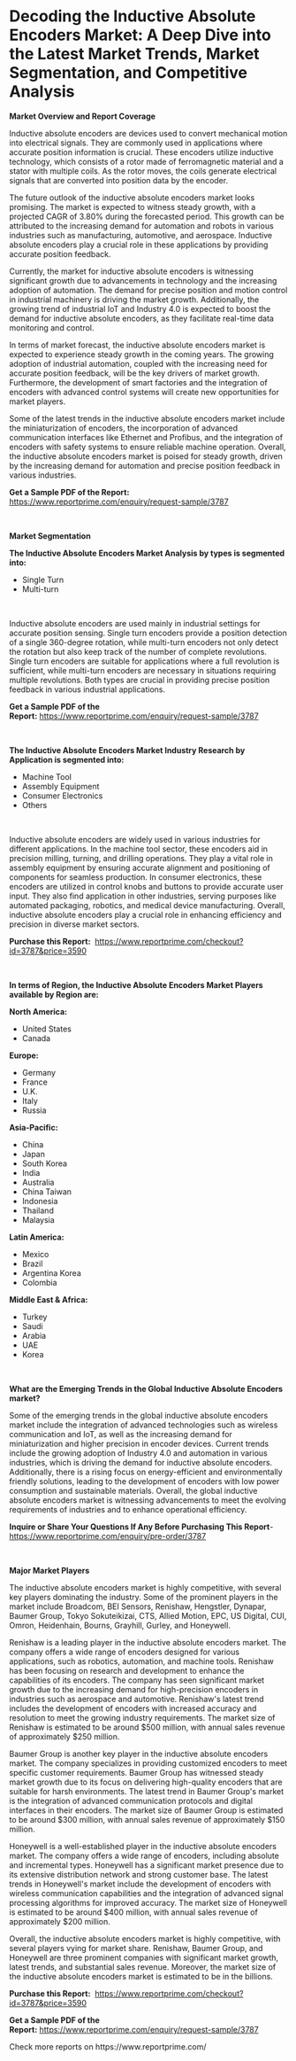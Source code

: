 <p><h1>Decoding the Inductive Absolute Encoders Market: A Deep Dive into the Latest Market Trends, Market Segmentation, and Competitive Analysis</h1></p><p><strong>Market Overview and Report Coverage</strong></p>
<p><p>Inductive absolute encoders are devices used to convert mechanical motion into electrical signals. They are commonly used in applications where accurate position information is crucial. These encoders utilize inductive technology, which consists of a rotor made of ferromagnetic material and a stator with multiple coils. As the rotor moves, the coils generate electrical signals that are converted into position data by the encoder.</p><p>The future outlook of the inductive absolute encoders market looks promising. The market is expected to witness steady growth, with a projected CAGR of 3.80% during the forecasted period. This growth can be attributed to the increasing demand for automation and robots in various industries such as manufacturing, automotive, and aerospace. Inductive absolute encoders play a crucial role in these applications by providing accurate position feedback.</p><p>Currently, the market for inductive absolute encoders is witnessing significant growth due to advancements in technology and the increasing adoption of automation. The demand for precise position and motion control in industrial machinery is driving the market growth. Additionally, the growing trend of industrial IoT and Industry 4.0 is expected to boost the demand for inductive absolute encoders, as they facilitate real-time data monitoring and control.</p><p>In terms of market forecast, the inductive absolute encoders market is expected to experience steady growth in the coming years. The growing adoption of industrial automation, coupled with the increasing need for accurate position feedback, will be the key drivers of market growth. Furthermore, the development of smart factories and the integration of encoders with advanced control systems will create new opportunities for market players.</p><p>Some of the latest trends in the inductive absolute encoders market include the miniaturization of encoders, the incorporation of advanced communication interfaces like Ethernet and Profibus, and the integration of encoders with safety systems to ensure reliable machine operation. Overall, the inductive absolute encoders market is poised for steady growth, driven by the increasing demand for automation and precise position feedback in various industries.</p></p>
<p><strong>Get a Sample PDF of the Report:</strong> <a href="https://www.reportprime.com/enquiry/request-sample/3787">https://www.reportprime.com/enquiry/request-sample/3787</a></p>
<p>&nbsp;</p>
<p><strong>Market Segmentation</strong></p>
<p><strong>The Inductive Absolute Encoders Market Analysis by types is segmented into:</strong></p>
<p><ul><li>Single Turn</li><li>Multi-turn</li></ul></p>
<p>&nbsp;</p>
<p><p>Inductive absolute encoders are used mainly in industrial settings for accurate position sensing. Single turn encoders provide a position detection of a single 360-degree rotation, while multi-turn encoders not only detect the rotation but also keep track of the number of complete revolutions. Single turn encoders are suitable for applications where a full revolution is sufficient, while multi-turn encoders are necessary in situations requiring multiple revolutions. Both types are crucial in providing precise position feedback in various industrial applications.</p></p>
<p><strong>Get a Sample PDF of the Report:</strong>&nbsp;<a href="https://www.reportprime.com/enquiry/request-sample/3787">https://www.reportprime.com/enquiry/request-sample/3787</a></p>
<p>&nbsp;</p>
<p><strong>The Inductive Absolute Encoders Market Industry Research by Application is segmented into:</strong></p>
<p><ul><li>Machine Tool</li><li>Assembly Equipment</li><li>Consumer Electronics</li><li>Others</li></ul></p>
<p>&nbsp;</p>
<p><p>Inductive absolute encoders are widely used in various industries for different applications. In the machine tool sector, these encoders aid in precision milling, turning, and drilling operations. They play a vital role in assembly equipment by ensuring accurate alignment and positioning of components for seamless production. In consumer electronics, these encoders are utilized in control knobs and buttons to provide accurate user input. They also find application in other industries, serving purposes like automated packaging, robotics, and medical device manufacturing. Overall, inductive absolute encoders play a crucial role in enhancing efficiency and precision in diverse market sectors.</p></p>
<p><strong>Purchase this Report:</strong>&nbsp; <a href="https://www.reportprime.com/checkout?id=3787&price=3590">https://www.reportprime.com/checkout?id=3787&price=3590</a></p>
<p>&nbsp;</p>
<p><strong>In terms of Region, the Inductive Absolute Encoders Market Players available by Region are:</strong></p>
<p>
    <p> <strong> North America: </strong>
        <ul>
            <li>United States</li>
            <li>Canada</li>
        </ul>
        </p> 
    <p> <strong> Europe: </strong>
        <ul>
            <li>Germany</li>
            <li>France</li>
            <li>U.K.</li>
            <li>Italy</li>
            <li>Russia</li>
        </ul>
        </p> 
    <p> <strong> Asia-Pacific: </strong>
        <ul>
            <li>China</li>
            <li>Japan</li>
            <li>South Korea</li>
            <li>India</li>
            <li>Australia</li>
            <li>China Taiwan</li>
            <li>Indonesia</li>
            <li>Thailand</li>
            <li>Malaysia</li>
        </ul>
        </p> 
    <p> <strong> Latin America: </strong>
        <ul>
            <li>Mexico</li>
            <li>Brazil</li>
            <li>Argentina Korea</li>
            <li>Colombia</li>
        </ul>
        </p> 
    <p> <strong> Middle East & Africa: </strong>
        <ul>
            <li>Turkey</li>
            <li>Saudi</li>
            <li>Arabia</li>
            <li>UAE</li>
            <li>Korea</li>
        </ul>
    </p>
    </p>
<p>&nbsp;</p>
<p><strong>What are the Emerging Trends in the Global Inductive Absolute Encoders market?</strong></p>
<p><p>Some of the emerging trends in the global inductive absolute encoders market include the integration of advanced technologies such as wireless communication and IoT, as well as the increasing demand for miniaturization and higher precision in encoder devices. Current trends include the growing adoption of Industry 4.0 and automation in various industries, which is driving the demand for inductive absolute encoders. Additionally, there is a rising focus on energy-efficient and environmentally friendly solutions, leading to the development of encoders with low power consumption and sustainable materials. Overall, the global inductive absolute encoders market is witnessing advancements to meet the evolving requirements of industries and to enhance operational efficiency.</p></p>
<p><strong>Inquire or Share Your Questions If Any Before Purchasing This Report</strong>- <a href="https://www.reportprime.com/enquiry/pre-order/3787">https://www.reportprime.com/enquiry/pre-order/3787</a></p>
<p>&nbsp;</p>
<p><strong>Major Market Players</strong></p>
<p><p>The inductive absolute encoders market is highly competitive, with several key players dominating the industry. Some of the prominent players in the market include Broadcom, BEI Sensors, Renishaw, Hengstler, Dynapar, Baumer Group, Tokyo Sokuteikizai, CTS, Allied Motion, EPC, US Digital, CUI, Omron, Heidenhain, Bourns, Grayhill, Gurley, and Honeywell.</p><p>Renishaw is a leading player in the inductive absolute encoders market. The company offers a wide range of encoders designed for various applications, such as robotics, automation, and machine tools. Renishaw has been focusing on research and development to enhance the capabilities of its encoders. The company has seen significant market growth due to the increasing demand for high-precision encoders in industries such as aerospace and automotive. Renishaw's latest trend includes the development of encoders with increased accuracy and resolution to meet the growing industry requirements. The market size of Renishaw is estimated to be around $500 million, with annual sales revenue of approximately $250 million.</p><p>Baumer Group is another key player in the inductive absolute encoders market. The company specializes in providing customized encoders to meet specific customer requirements. Baumer Group has witnessed steady market growth due to its focus on delivering high-quality encoders that are suitable for harsh environments. The latest trend in Baumer Group's market is the integration of advanced communication protocols and digital interfaces in their encoders. The market size of Baumer Group is estimated to be around $300 million, with annual sales revenue of approximately $150 million.</p><p>Honeywell is a well-established player in the inductive absolute encoders market. The company offers a wide range of encoders, including absolute and incremental types. Honeywell has a significant market presence due to its extensive distribution network and strong customer base. The latest trends in Honeywell's market include the development of encoders with wireless communication capabilities and the integration of advanced signal processing algorithms for improved accuracy. The market size of Honeywell is estimated to be around $400 million, with annual sales revenue of approximately $200 million.</p><p>Overall, the inductive absolute encoders market is highly competitive, with several players vying for market share. Renishaw, Baumer Group, and Honeywell are three prominent companies with significant market growth, latest trends, and substantial sales revenue. Moreover, the market size of the inductive absolute encoders market is estimated to be in the billions.</p></p>
<p><strong>Purchase this Report:</strong>&nbsp;&nbsp;<a href="https://www.reportprime.com/checkout?id=3787&price=3590">https://www.reportprime.com/checkout?id=3787&price=3590</a></p>
<p></p>
<p><strong>Get a Sample PDF of the Report:</strong>&nbsp;<a href="https://www.reportprime.com/enquiry/request-sample/3787">https://www.reportprime.com/enquiry/request-sample/3787</a></p>
<p>Check more reports on https://www.reportprime.com/</p>